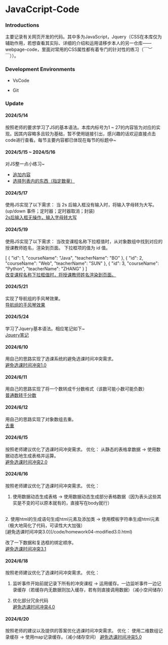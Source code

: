 # JavaCcript-Code

### Introductions

主要记录有关网页开发的代码。其中多为JavaScript，Jquery（CSS在本库仅为辅助作用，若想查看其实际、详细的介绍和运用请移步本人的另一仓库——webpage-code，里面对常用的CSS属性都有着专门的针对性的练习（￣︶￣））。


### Development Environments

- VsCode

- Git

### Update

#### 2024/5/14 

按照老师的要求学习了JS的基本语法。本库内标号为1 ~ 27的内容皆为对应的实现。因其内容略多且较为基础，暂不使用链接引出，感兴趣的话欢迎直接点击code进行查看。每节主要内容都已体现在每节的标题中~

#### 2024/5/15 ~ 2024/5/16

对JS整一点小练习~
- [追加内容](/code/example01-Appends%20the%20input%20content%20to%20the%20list.html)
- [选择列表内的东西（指定数量）](/code/example02-Select%20a%20specified%20number%20of%20options.html)

#### 2024/5/17

使用JS实现了以下需求：
当 2s 后输入框没有输入时，将输入字母转为大写。(up/down 事件；定时器；定时器取消；封装)<br>
[2s后输入框无操作，输入字母转大写](/code/homework01.html)

#### 2024/5/19

使用JS实现了以下需求：
当改变课程名称下拉框值时，从对象数组中找到对应的授课教师姓名，渲染到页面。
下拉框项的值为 id 值。

[
  { "id": 1, "courseName": "Java", "teacherName": "BO" },
  { "id": 2, "courseName": "Web", "teacherName": "SUN" },
  { "id": 3, "courseName": "Python", "teacherName": "ZHANG" }
]
<br>
[改变课程名称下拉框值时，将授课教师姓名渲染到页面。](/code/homework02.html)

#### 2024/5/21

实现了导航组的手风琴效果。<br>
[导航组的手风琴效果](/code/homework03.html)


#### 2024/5/24

学习了Jquery基本语法。相应笔记如下~<br>
[Jquery笔记](/jQuery-notes.md)

#### 2024/6/10

用自己的思路实现了选课系统的避免选课时间冲突需求。<br>
[避免选课时间冲突1.0](/code/homework04-Avoid%20scheduling%20conflicts.html)

#### 2024/6/11

用自己的思路实现了将一个数转成千分数格式（该数可能小数可能负数）<br>
[普通数转千分数](/code/homework05.html)

#### 2024/6/12

用自己的思路实现了对象数组去重。<br>
[去重](/code/homework06.html)

#### 2024/6/15

按照老师建议优化了选课时间冲突需求。
优化：
从静态的表格拿数据 -> 使用数据动态地生成表格并运算。<br>
[避免选课时间冲突2.0](/code/homework04-modified2.0.html)

#### 2024/6/16

按照老师建议优化了选课时间冲突需求。
优化：
1. 使用数据动态生成表格 -> 使用数据动态生成部分表格数据（因为表头这些其实是不变的可以原本就有的，直接写在body就行）
  <br>
2. 使用html的生成语句生成html元素及添加类 -> 使用模板字符串生成html元素（极大地简化了代码，可读性大大加强）<br>
[避免选课时间冲突3.0](/code/homework04-modified3.0.html)

   改了一下数据和复选框的绑定顺序。<br>
[避免选课时间冲突3.1](/code/homework04-modified3.1.html)

#### 2024/6/18

按照老师建议优化了选课时间冲突需求。
优化：
1. 监听事件开始前就记录下所有的冲突课程 -> 运用缓存。一边监听事件一边记录缓存（若缓存内无数据则加入缓存，若有则直接调用数据）（减小空间储存）

2. 优化部分冗余代码<br>
[避免选课时间冲突4.0](/code/homework04-modified4.0.html)

#### 2024/6/20

按照老师的建议以及提供的答案优化选课时间冲突需求。
优化：
使用二维数组记录缓存 -> 使用map记录缓存。（减小储存空间）
[避免选课时间冲突5.0](/code/homework04-modified5.0.html)















